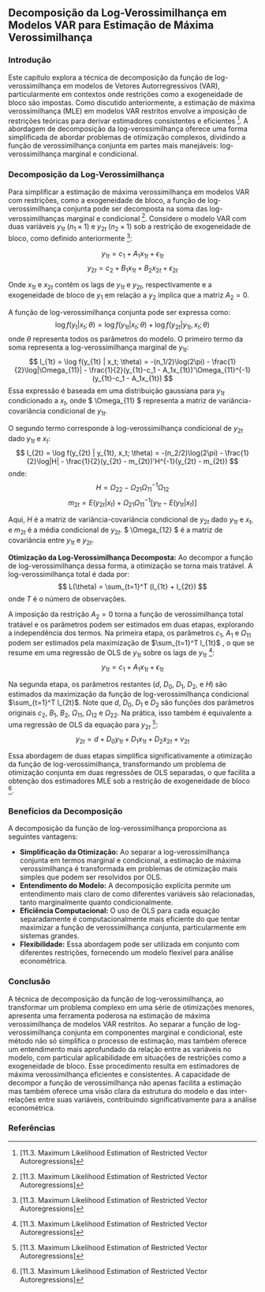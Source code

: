 ## Decomposição da Log-Verossimilhança em Modelos VAR para Estimação de Máxima Verossimilhança

### Introdução

Este capítulo explora a técnica de decomposição da função de log-verossimilhança em modelos de Vetores Autorregressivos (VAR), particularmente em contextos onde restrições como a exogeneidade de bloco são impostas. Como discutido anteriormente, a estimação de máxima verossimilhança (MLE) em modelos VAR restritos envolve a imposição de restrições teóricas para derivar estimadores consistentes e eficientes [^1]. A abordagem de decomposição da log-verossimilhança oferece uma forma simplificada de abordar problemas de otimização complexos, dividindo a função de verossimilhança conjunta em partes mais manejáveis: log-verossimilhança marginal e condicional.

### Decomposição da Log-Verossimilhança

Para simplificar a estimação de máxima verossimilhança em modelos VAR com restrições, como a exogeneidade de bloco, a função de log-verossimilhança conjunta pode ser decomposta na soma das log-verossimilhanças marginal e condicional [^1].
Considere o modelo VAR com duas variáveis $y_{1t}$ ($n_1 \times 1$) e $y_{2t}$ ($n_2 \times 1$) sob a restrição de exogeneidade de bloco, como definido anteriormente [^1]:

$$ y_{1t} = c_1 + A_1x_{1t} + \epsilon_{1t} $$
$$ y_{2t} = c_2 + B_1x_{1t} + B_2x_{2t} + \epsilon_{2t} $$

Onde $x_{1t}$ e $x_{2t}$ contêm os lags de $y_{1t}$ e $y_{2t}$, respectivamente e a exogeneidade de bloco de $y_1$ em relação a $y_2$ implica que a matriz $A_2 = 0$.

A função de log-verossimilhança conjunta pode ser expressa como:
$$ \log f(y_t | x_t; \theta) = \log f(y_{1t} | x_t; \theta) + \log f(y_{2t} | y_{1t}, x_t; \theta) $$
onde $\theta$ representa todos os parâmetros do modelo. O primeiro termo da soma representa a log-verossimilhança marginal de $y_{1t}$:
$$ l_{1t} = \log f(y_{1t} | x_t; \theta) = -(n_1/2)\log(2\pi) - \frac{1}{2}\log|\Omega_{11}| - \frac{1}{2}(y_{1t}-c_1 - A_1x_{1t})'\Omega_{11}^{-1}(y_{1t}-c_1 - A_1x_{1t}) $$
Essa expressão é baseada em uma distribuição gaussiana para $y_{1t}$ condicionado a $x_t$, onde $ \Omega_{11} $ representa a matriz de variância-covariância condicional de $y_{1t}$.

O segundo termo corresponde à log-verossimilhança condicional de $y_{2t}$ dado $y_{1t}$ e $x_t$:
$$ l_{2t} = \log f(y_{2t} | y_{1t}, x_t; \theta) = -(n_2/2)\log(2\pi) - \frac{1}{2}\log|H| - \frac{1}{2}(y_{2t} - m_{2t})'H^{-1}(y_{2t} - m_{2t}) $$
onde:
$$ H = \Omega_{22} - \Omega_{21} \Omega_{11}^{-1} \Omega_{12} $$
$$ m_{2t} = E(y_{2t}|x_t) + \Omega_{21} \Omega_{11}^{-1} [y_{1t} - E(y_{1t}|x_t)] $$

Aqui, $H$ é a matriz de variância-covariância condicional de $y_{2t}$ dado $y_{1t}$ e $x_t$, e $m_{2t}$ é a média condicional de $y_{2t}$.  $ \Omega_{12} $ é a matriz de covariância entre $y_{1t}$ e $y_{2t}$.

**Otimização da Log-Verossimilhança Decomposta:**
Ao decompor a função de log-verossimilhança dessa forma, a otimização se torna mais tratável. A log-verossimilhança total é dada por:
$$ L(\theta) = \sum_{t=1}^T (l_{1t} + l_{2t}) $$
onde $T$ é o número de observações.

A imposição da restrição $A_2 = 0$ torna a função de verossimilhança total tratável e os parâmetros podem ser estimados em duas etapas, explorando a independência dos termos. Na primeira etapa, os parâmetros $c_1$, $A_1$ e $\Omega_{11}$ podem ser estimados pela maximização de $\sum_{t=1}^T l_{1t}$ , o que se resume em uma regressão de OLS de $y_{1t}$ sobre os lags de $y_{1t}$ [^1]:
$$ y_{1t} = c_1 + A_1x_{1t} + \epsilon_{1t} $$

Na segunda etapa, os parâmetros restantes ($d$, $D_0$, $D_1$, $D_2$, e $H$) são estimados da maximização da função de log-verossimilhança condicional $\sum_{t=1}^T l_{2t}$. Note que $d$, $D_0$, $D_1$ e $D_2$ são funções dos parâmetros originais $c_2$, $B_1$, $B_2$, $\Omega_{11}$, $\Omega_{12}$ e $\Omega_{22}$. Na prática, isso também é equivalente a uma regressão de OLS da equação para $y_{2t}$ [^1]:
$$ y_{2t} = d + D_0y_{1t} + D_1x_{1t} + D_2x_{2t} + v_{2t} $$

Essa abordagem de duas etapas simplifica significativamente a otimização da função de log-verossimilhança, transformando um problema de otimização conjunta em duas regressões de OLS separadas, o que facilita a obtenção dos estimadores MLE sob a restrição de exogeneidade de bloco [^1].

### Benefícios da Decomposição
A decomposição da função de log-verossimilhança proporciona as seguintes vantagens:
- **Simplificação da Otimização:** Ao separar a log-verossimilhança conjunta em termos marginal e condicional, a estimação de máxima verossimilhança é transformada em problemas de otimização mais simples que podem ser resolvidos por OLS.
- **Entendimento do Modelo:** A decomposição explícita permite um entendimento mais claro de como diferentes variáveis são relacionadas, tanto marginalmente quanto condicionalmente.
- **Eficiência Computacional:** O uso de OLS para cada equação separadamente é computacionalmente mais eficiente do que tentar maximizar a função de verossimilhança conjunta, particularmente em sistemas grandes.
- **Flexibilidade:** Essa abordagem pode ser utilizada em conjunto com diferentes restrições, fornecendo um modelo flexível para análise econométrica.

### Conclusão

A técnica de decomposição da função de log-verossimilhança, ao transformar um problema complexo em uma série de otimizações menores, apresenta uma ferramenta poderosa na estimação de máxima verossimilhança de modelos VAR restritos. Ao separar a função de log-verossimilhança conjunta em componentes marginal e condicional, este método não só simplifica o processo de estimação, mas também oferece um entendimento mais aprofundado da relação entre as variáveis no modelo, com particular aplicabilidade em situações de restrições como a exogeneidade de bloco. Esse procedimento resulta em estimadores de máxima verossimilhança eficientes e consistentes. A capacidade de decompor a função de verossimilhança não apenas facilita a estimação mas também oferece uma visão clara da estrutura do modelo e das inter-relações entre suas variáveis, contribuindo significativamente para a análise econométrica.
### Referências
[^1]: [11.3.  Maximum Likelihood Estimation of Restricted Vector Autoregressions]
<!-- END -->
